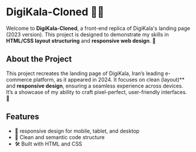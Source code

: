 # DigiKala-Cloned 🛒✨

Welcome to **DigiKala-Cloned**, a front-end replica of DigiKala's landing page (2023 version). This project is designed to demonstrate my skills in **HTML/CSS layout structuring** and **responsive web design**. 🚀

## About the Project
This project recreates the landing page of DigiKala, Iran’s leading e-commerce platform, as it appeared in 2024. It focuses on clean (layout)** and **responsive design**, ensuring a seamless experience across devices. It’s a showcase of my ability to craft pixel-perfect, user-friendly interfaces. 🎨

## Features
- 📱 responsive design for mobile, tablet, and desktop
- 🌟 Clean and semantic code structure
- 🛠️ Built with HTML and CSS
